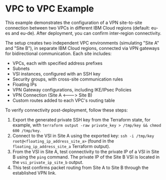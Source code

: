 # VPC to VPC Example

This example demonstrates the configuration of a VPN site-to-site connection between two VPCs in different IBM Cloud regions (default: eu-es and eu-de). After deployment, you can confirm inter-region connectivity.

The setup creates two independent VPC environments (simulating "Site A" and "Site B"), in separate IBM Cloud regions, connected via VPN gateways for bidirectional communication. Each site includes:

- VPCs, each with specified address prefixes
- Subnets
- VSI instances, configured with an SSH key
- Security groups, with cross-site communication rules
- Floating IPs
- VPN Gateway configurations, including IKE/IPsec Policies
- VPN Connection (Site A <---> Site B)
- Custom routes added to each VPC's routing table

To verify connectivity post-deployment, follow these steps:

1. Export the generated private SSH key from the Terraform state, for example, with `terraform output -raw private_key > /tmp/key && chmod 600 /tmp/key`.
2. Connect to the VSI in Site A using the exported key: `ssh -i /tmp/key root@<floating_ip_address_site_a>` (found in the `floating_ip_address_site_a` Terraform output).
3. From the VSI in Site A, test connectivity to the private IP of a VSI in Site B using the `ping` command. The private IP of the Site B VSI is located in the `vsi_private_ip_site_b` output.
4. This test confirms packet routing from Site A to Site B through the established VPN link.

